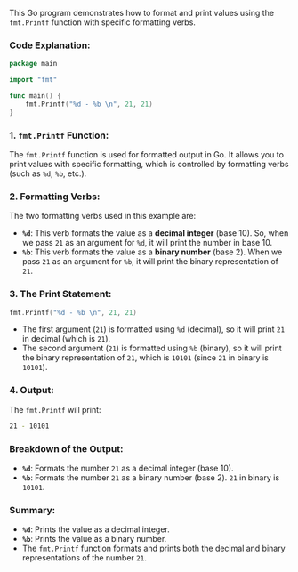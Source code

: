 This Go program demonstrates how to format and print values using the `fmt.Printf` function with specific formatting verbs.

### Code Explanation:

```go
package main

import "fmt"

func main() {
	fmt.Printf("%d - %b \n", 21, 21)
}
```

### 1. **`fmt.Printf` Function:**
   The `fmt.Printf` function is used for formatted output in Go. It allows you to print values with specific formatting, which is controlled by formatting verbs (such as `%d`, `%b`, etc.).

### 2. **Formatting Verbs:**
   The two formatting verbs used in this example are:

   - **`%d`**: This verb formats the value as a **decimal integer** (base 10). So, when we pass `21` as an argument for `%d`, it will print the number in base 10.
   - **`%b`**: This verb formats the value as a **binary number** (base 2). When we pass `21` as an argument for `%b`, it will print the binary representation of `21`.

### 3. **The Print Statement:**
   ```go
   fmt.Printf("%d - %b \n", 21, 21)
   ```

   - The first argument (`21`) is formatted using `%d` (decimal), so it will print `21` in decimal (which is `21`).
   - The second argument (`21`) is formatted using `%b` (binary), so it will print the binary representation of `21`, which is `10101` (since `21` in binary is `10101`).

### 4. **Output:**
   The `fmt.Printf` will print:
   ```bash
   21 - 10101
   ```

### Breakdown of the Output:
   - **`%d`**: Formats the number `21` as a decimal integer (base 10).
   - **`%b`**: Formats the number `21` as a binary number (base 2). `21` in binary is `10101`.

### Summary:
- **`%d`**: Prints the value as a decimal integer.
- **`%b`**: Prints the value as a binary number.
- The `fmt.Printf` function formats and prints both the decimal and binary representations of the number `21`.